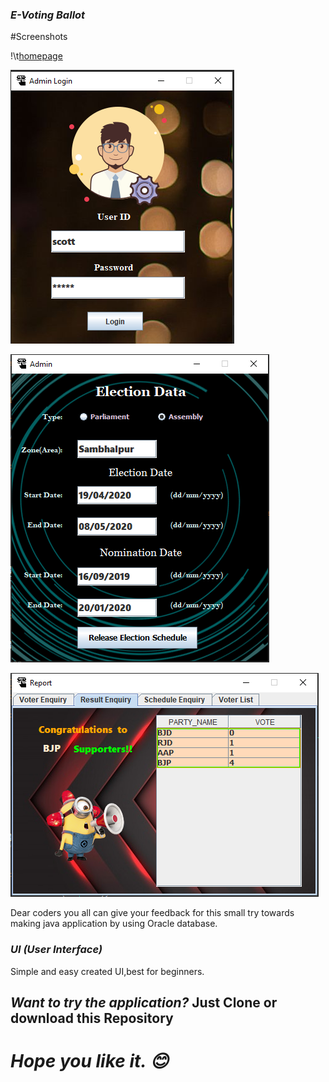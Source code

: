 
### *E-Voting Ballot*

#Screenshots


!\t[homepage](https://github.com/Ankit289Prasad/E-Voting-Ballot/blob/master/src/home.png)

![homepage](https://github.com/Ankit289Prasad/E-Voting-Ballot/blob/master/src/adminlogin.png)

![homepage](https://github.com/Ankit289Prasad/E-Voting-Ballot/blob/master/src/admin.png)

![homepage](https://github.com/Ankit289Prasad/E-Voting-Ballot/blob/master/src/report.png)


Dear coders you all can give your feedback for this small try towards making java application by using Oracle database. 


### *UI (User Interface)*
Simple and easy created UI,best for beginners.

## *Want to try the application?* Just Clone or download this Repository

# *Hope you like it. 😊*
